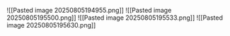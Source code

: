 ![[Pasted image 20250805194955.png]]
![[Pasted image 20250805195500.png]]
![[Pasted image 20250805195533.png]]
![[Pasted image 20250805195630.png]]

